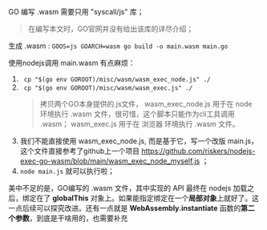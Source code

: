 GO 编写 .wasm 需要只用 "syscall/js" 库；
> 在编写本文时，GO官网并没有给出该库的详尽介绍；

生成 .wasm : `GOOS=js GOARCH=wasm go build -o main.wasm main.go`

使用nodejs调用 main.wasm 有点麻烦：
1. ` cp "$(go env GOROOT)/misc/wasm/wasm_exec_node.js" ./`
2. ` cp "$(go env GOROOT)/misc/wasm/wasm_exec.js" ./`
   > 拷贝两个GO本身提供的.js文件， wasm_exec_node.js 用于在 node 环境执行 .wasm 文件，很可惜，这个脚本只能作为cli工具调用 .wasm； wasm_exec.js 用于在 浏览器 环境执行 .wasm 文件。
3. 我们不能直接使用 wasm_exec_node.js, 而是基于它，写一个改版 main.js，这个文件直接参考了github上一个项目 https://github.com/riskers/nodejs-exec-go-wasm/blob/main/wasm_exec_node_myself.js ；
4. `node main.js` 就可以执行啦；
   
美中不足的是，GO编写的 .wasm 文件，其中实现的 API 最终在 nodejs 加载之后，绑定在了 **globalThis** 对象上。如果能指定绑定在一个**局部对象**上就好了。这一点后续可以探究改进。还有一点就是 **WebAssembly.instantiate** 函数的**第二个参数**，到底是干啥用的，也需要补充